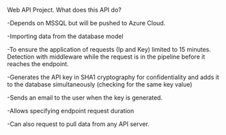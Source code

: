 Web API Project. What does this API do?


-Depends on MSSQL but will be pushed to Azure Cloud.


-Importing data from the database model


-To ensure the application of requests (Ip and Key) limited to 15 minutes. 
Detection with middleware while the request is in the pipeline before it reaches the endpoint.


-Generates the API key in SHA1 cryptography for confidentiality and adds it to the database simultaneously (checking for the same key value)


-Sends an email to the user when the key is generated.


-Allows specifying endpoint request duration


-Can also request to pull data from any API server.
